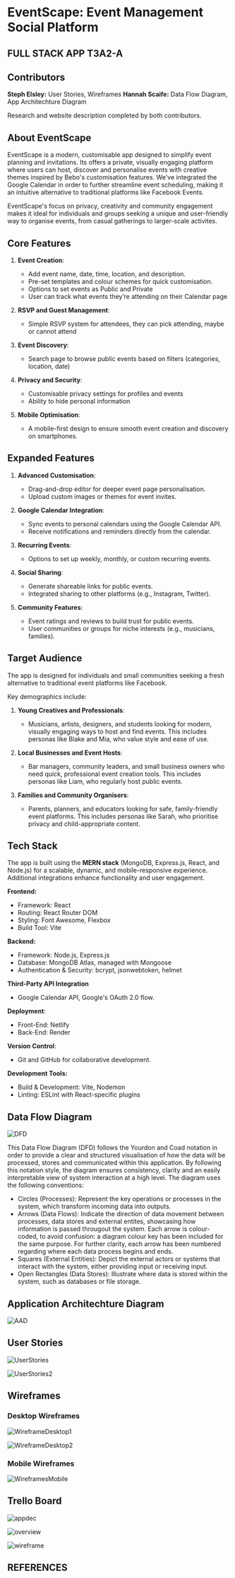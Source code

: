 # EventScape: Event Management Social Platform
## FULL STACK APP T3A2-A

## Contributors

**Steph Elsley:** User Stories, Wireframes
**Hannah Scaife:** Data Flow Diagram, App Architechture Diagram

Research and website description completed by both contributors.


## About EventScape

EventScape is a modern, customisable app designed to simplify event planning and invitations. Its offers a private, visually engaging platform where users can host, discover and personalise events with creative themes inspired by Bebo's customisation features. We've integrated the Google Calendar in order to further streamline event scheduling, making it an intuitive alternative to traditional platforms like Facebook Events.

EventScape's focus on privacy, creativity and community engagement makes it ideal for individuals and groups seeking a unique and user-friendly way to organise events, from casual gatherings to larger-scale activites.



## Core Features

1. **Event Creation**:  
   * Add event name, date, time, location, and description.  
   * Pre-set templates and colour schemes for quick customisation.  
   * Options to set events as Public and Private
   * User can track what events they’re attending on their Calendar page

2. **RSVP and Guest Management**:  
   * Simple RSVP system for attendees, they can pick attending, maybe or cannot attend

3. **Event Discovery**:  
   * Search page to browse public events based on filters (categories, location, date)
  
4. **Privacy and Security**:  
   * Customisable privacy settings for profiles and events
   * Ability to hide personal information

5. **Mobile Optimisation**:  
   * A mobile-first design to ensure smooth event creation and discovery on smartphones.  



## Expanded Features

1. **Advanced Customisation**:  
   * Drag-and-drop editor for deeper event page personalisation.  
   * Upload custom images or themes for event invites.  

2. **Google Calendar Integration**:  
   * Sync events to personal calendars using the Google Calendar API.  
   * Receive notifications and reminders directly from the calendar.  

3. **Recurring Events**:  
   * Options to set up weekly, monthly, or custom recurring events.  

4. **Social Sharing**:  
   * Generate shareable links for public events.  
   * Integrated sharing to other platforms (e.g., Instagram, Twitter).  

5. **Community Features**:  
   * Event ratings and reviews to build trust for public events.  
   * User communities or groups for niche interests (e.g., musicians, families).
 




## Target Audience

The app is designed for individuals and small communities seeking a fresh alternative to traditional event platforms like Facebook. 

Key demographics include:  

1. **Young Creatives and Professionals**:  
   - Musicians, artists, designers, and students looking for modern, visually engaging ways to host and find events. This includes personas like Blake and Mia, who value style and ease of use.  

2. **Local Businesses and Event Hosts**:  
   - Bar managers, community leaders, and small business owners who need quick, professional event creation tools. This includes personas like Liam, who regularly host public events.  

3. **Families and Community Organisers**:  
   - Parents, planners, and educators looking for safe, family-friendly event platforms. This includes personas like Sarah, who prioritise privacy and child-appropriate content.  



## Tech Stack

The app is built using the **MERN stack** (MongoDB, Express.js, React, and Node.js) for a scalable, dynamic, and mobile-responsive experience. Additional integrations enhance functionality and user engagement. 

**Frontend:**

* Framework: React
* Routing: React Router DOM
* Styling: Font Awesome, Flexbox
* Build Tool: Vite

**Backend:**

* Framework: Node.js, Express.js
* Database: MongoDB Atlas, managed with Mongoose
* Authentication & Security: bcrypt, jsonwebtoken, helmet

**Third-Party API Integration**

* Google Calendar API, Google's OAuth 2.0 flow.

**Deployment**:

* Front-End: Netlify
* Back-End: Render

**Version Control**:

* Git and GitHub for collaborative development. 

**Development Tools:**

 * Build & Development: Vite, Nodemon
* Linting: ESLint with React-specific plugins


## Data Flow Diagram


![DFD](/docs/FINALDFD.png)


This Data Flow Diagram (DFD) follows the Yourdon and Coad notation in order to provide a clear and structured visualisation of how the data will be processed, stores and communicated within this application. By following this notation style, the diagram ensures consistency, clarity and an easily interpretable view of system interaction at a high level. The diagram uses the following conventions:

* Circles (Processes): Represent the key operations or processes in the system, which transform incoming data into outputs.
* Arrows (Data Flows): Indicate the direction of data movement between processes, data stores and external entites, showcasing how information is passed througout the system. Each arrow is colour-coded, to avoid confusion: a diagram colour key has been included for the same purpose. For further clarity, each arrow has been numbered regarding where each data process begins and ends.
* Squares (External Entities): Depict the external actors or systems that interact with the system, either providing input or receiving input.
* Open Rectangles (Data Stores): Illustrate where data is stored within the system, such as databases or file storage.


## Application Architechture Diagram


![AAD](/docs/Event_App_Architecture_Diagram.png)



## User Stories

![UserStories](/docs/User%20persona%20version%201.png)

![UserStories2](/docs/User%20Personas%20Version%202%20.png)



## Wireframes

### Desktop Wireframes

![WireframeDesktop1](/docs/Widescreen%20Wireframes%201.png)

![WireframeDesktop2](/docs/Widescreen%20Wireframes%202.png)

### Mobile Wireframes

![WireframesMobile](/docs/Phone%20Wireframes.png)



## Trello Board

![appdec](/docs/trello/appdesc_checklist.png)

![overview](/docs/trello/overview_trello1.png)

![wireframe](/docs/trello/wireframes_trello.png)



## REFERENCES